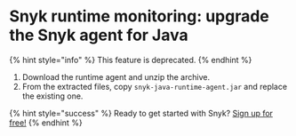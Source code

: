 # Snyk runtime monitoring: upgrade the Snyk agent for Java

{% hint style="info" %}
This feature is deprecated.
{% endhint %}

1. Download the runtime agent and unzip the archive.
2. From the extracted files, copy `snyk-java-runtime-agent.jar` and replace the existing one.

{% hint style="success" %}
Ready to get started with Snyk? [Sign up for free!](https://snyk.io/login?cta=sign-up&loc=footer&page=support_docs_page)
{% endhint %}

